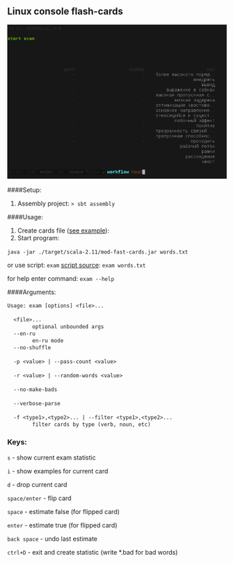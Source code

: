 ## Linux console flash-cards
![Snapshot](https://raw.githubusercontent.com/zx80live/mod-fast-cards/master/snapshot.png)

####Setup:
1. Assembly project: `> sbt assembly`

####Usage:
1. Create cards file ([see example](https://github.com/zx80live/mod-fast-cards/blob/master/words.txt)):
2. Start program:

`java -jar ./target/scala-2.11/mod-fast-cards.jar words.txt`

or use script: `exam` [script source](https://github.com/zx80live/mod-fast-cards/blob/master/exam):
`exam words.txt`

for help enter command:
`exam --help`

####Arguments:
```
Usage: exam [options] <file>...

  <file>...
        optional unbounded args
  --en-ru
        en-ru mode
  --no-shuffle
        
  -p <value> | --pass-count <value>
        
  -r <value> | --random-words <value>
        
  --no-make-bads
        
  --verbose-parse
        
  -f <type1>,<type2>... | --filter <type1>,<type2>...
        filter cards by type (verb, noun, etc)
```

### Keys:
`s` - show current exam statistic

`i` - show examples for current card

`d` - drop current card

`space/enter` - flip card

`space` - estimate false (for flipped card)

`enter` - estimate true (for flipped card)

`back space` - undo last estimate

`ctrl+D` - exit and create statistic (write *.bad for bad words)
